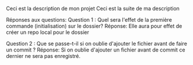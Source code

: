 Ceci est la description de mon projet
Ceci est la suite de ma description

Réponses aux questions:
Question 1 : Quel sera l'effet de la première commande (initialisation) sur le dossier?
Réponse: Elle aura pour effet de créer un repo local pour le dossier 

Question 2 : Que se passe-t-il si on oublie d'ajouter le fichier avant de faire un commit ?
Réponse: Si on oublie d'ajouter un fichier avant de commit ce dernier ne sera pas enregistré.

